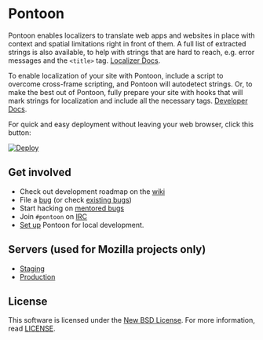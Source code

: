 Pontoon
=======
Pontoon enables localizers to translate web apps and websites in place with
context and spatial limitations right in front of them. A full list of extracted
strings is also available, to help with strings that are hard to reach, e.g.
error messages and the `<title>` tag.
[Localizer Docs](https://mozilla-l10n.github.io/localizer-documentation/tools/pontoon/).

To enable localization of your site with Pontoon, include a script to overcome
cross-frame scripting, and Pontoon will autodetect strings. Or, to make the best
out of Pontoon, fully prepare your site with hooks that will mark strings for
localization and include all the necessary tags.
[Developer Docs](https://developer.mozilla.org/docs/Mozilla/Implementing_Pontoon_in_a_Mozilla_website).

For quick and easy deployment without leaving your web browser, click this button:

[![Deploy](https://www.herokucdn.com/deploy/button.svg)](https://heroku.com/deploy)

Get involved
------------
* Check out development roadmap on the [wiki](http://wiki.mozilla.org/Pontoon)
* File a [bug](https://bugzilla.mozilla.org/enter_bug.cgi?product=Webtools&component=Pontoon&rep_platform=all&op_sys=all) (or check [existing bugs](https://bugzilla.mozilla.org/buglist.cgi?product=Webtools&component=Pontoon&resolution=---&list_id=13740920))
* Start hacking on [mentored bugs](https://wiki.mozilla.org/Webdev/GetInvolved/pontoon.mozilla.org)
* Join `#pontoon` on [IRC](https://cbe001.chat.mibbit.com/?url=irc:%2F%2Firc.mozilla.org%2Fpontoon)
* [Set up](http://mozilla-pontoon.readthedocs.io/en/latest/) Pontoon for local development.

Servers (used for Mozilla projects only)
----------------------------------------
* [Staging](https://mozilla-pontoon-staging.herokuapp.com/)
* [Production](https://pontoon.mozilla.org/)

License
-------
This software is licensed under the
[New BSD License](http://creativecommons.org/licenses/BSD/). For more
information, read [LICENSE](https://github.com/mozilla/pontoon/blob/master/LICENSE).
